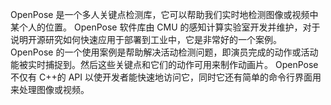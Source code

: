 OpenPose 是一个多人关键点检测库，它可以帮助我们实时地检测图像或视频中某个人的位置。
OpenPose 软件库由 CMU 的感知计算实验室开发并维护，对于说明开源研究如何快速应用于部署到工业中，它是非常好的一个案例。
OpenPose 的一个使用案例是帮助解决活动检测问题，即演员完成的动作或活动能被实时捕捉到。然后这些关键点和它们的动作可用来制作动画片。
OpenPose 不仅有 C++的 API 以使开发者能快速地访问它，同时它还有简单的命令行界面用来处理图像或视频。
